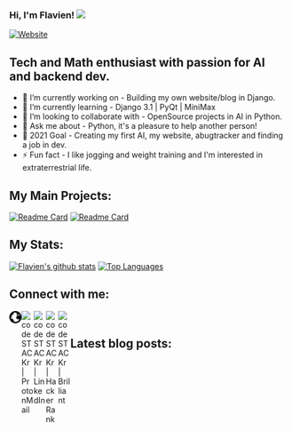 ### Hi, I'm Flavien! <img src="https://media.giphy.com/media/hvRJCLFzcasrR4ia7z/giphy.gif" width="25px">
[![Website](https://img.shields.io/badge/MySoonBuildWebsite-MySoonBuildWebsite-green?style=flat&logo=appveyor)](https://duckduckgo.com)

## Tech and Math enthusiast with passion for AI and backend dev.
- 🔭 I’m currently working on - Building my own website/blog in Django.
- 🌱 I’m currently learning - Django 3.1 | PyQt | MiniMax
- 👯 I’m looking to collaborate with - OpenSource projects in AI in Python.
- 💬 Ask me about - Python, it's a pleasure to help another person!
- 🥅 2021 Goal - Creating my first AI, my website, abugtracker and finding a job in dev.
- ⚡ Fun fact - I like jogging and weight training and I'm interested in extraterrestrial life.

## My Main Projects:
[![Readme Card](https://github-readme-stats.vercel.app/api/pin/?username=flavienChamay&repo=Simple-Blockchain&theme=algolia)](https://github.com/flavienChamay/Simple-Blockchain)
[![Readme Card](https://github-readme-stats.vercel.app/api/pin/?username=flavienChamay&repo=PyTacToe&theme=algolia)](https://github.com/flavienChamay/PyTacToe)

## My Stats:
<!-- Also feel free to update second URL to any URL -->
[![Flavien's github stats](https://github-readme-stats.vercel.app/api?username=flavienChamay&count_private=true&include_all_commits=true&theme=algolia&show_icons=true)](https://duckduckgo.com)
[![Top Languages](https://github-readme-stats.vercel.app/api/top-langs/?username=flavienChamay&layout=compact&theme=algolia)](https://duckduckgo.com)

## Connect with me:
[<img align="left" alt="codeSTACKr.com" width="22px" src="https://raw.githubusercontent.com/iconic/open-iconic/master/svg/globe.svg" />][website]
[<img align="left" alt="codeSTACKr | ProtonMail" width="22px" src="https://cdn.jsdelivr.net/npm/simple-icons@v3/icons/twitter.svg" />][protonmail]
[<img align="left" alt="codeSTACKr | LinkedIn" width="22px" src="https://cdn.jsdelivr.net/npm/simple-icons@v3/icons/linkedin.svg" />][linkedin]
[<img align="left" alt="codeSTACKr | HackerRank" width="22px" src="https://cdn.jsdelivr.net/npm/simple-icons@v3/icons/hackerrank.svg" />][hackerrank]
[<img align="left" alt="codeSTACKr | Brilliant" width="22px" src="https://upload.wikimedia.org/wikipedia/en/thumb/8/81/Brilliant_Logo.svg/768px-Brilliant_Logo.svg.png" />][brilliant]
<br />

<!-- Optional if you have blogs -->
## Latest blog posts:
<!-- BLOG-POST-LIST:START -->
<!-- BLOG-POST-LIST:END -->

<!-- This section you create this variables that are used above -->
[website]: https://duckduckgo.com
[linkedin]: https://www.linkedin.com/in/flavien-chamay-836804204
[protonmail]: mailto:flavien.chamay@protonmail.com
[hackerrank]: https://www.hackerrank.com/flavien_chamay
[brilliant]: https://brilliant.org/profile/flavien-kmc04m/about/
